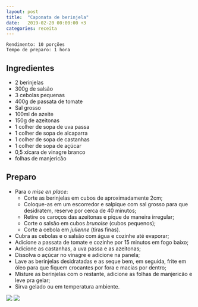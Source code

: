 ```yaml
---
layout: post
title:  "Caponata de berinjela"
date:   2019-02-20 00:00:00 +3
categories: receita
---
```


```
Rendimento: 10 porções
Tempo de preparo: 1 hora
```

## Ingredientes

- 2 berinjelas
- 300g de salsão
- 3 cebolas pequenas
- 400g de passata de tomate
- Sal grosso
- 100ml de azeite
- 150g de azeitonas
- 1 colher de sopa de uva passa
- 1 colher de sopa de alcaparra
- 1 colher de sopa de castanhas
- 1 colher de sopa de açúcar
- 0,5 xícara de vinagre branco
- folhas de manjericão

## Preparo

- Para o *mise en place*:
    - Corte as berinjelas em cubos de aproximadamente 2cm;
    - Coloque-as em um escorredor e salpique com sal grosso para que desidratem, reserve por cerca de 40 minutos;
    - Retire os caroços das azeitonas e pique de maneira irregular;
    - Corte o salsão em cubos *brunoise* (cubos pequenos);
    - Corte a cebola em *julienne* (tiras finas).
- Cubra as cebolas e o salsão com água e cozinhe até evaporar;
- Adicione a passata de tomate e cozinhe por 15 minutos em fogo baixo;
- Adicione as castanhas, a uva passa e as azeitonas;
- Dissolva o açúcar no vinagre e adicione na panela;
- Lave as berinjelas desidratadas e as seque bem, em seguida, frite em óleo para que fiquem crocantes por fora e macias por dentro;
- Misture as berinjelas com o restante, adicione as folhas de manjericão e leve pra gelar;
- Sirva gelado ou em temperatura ambiente.

![](/blogmangiare/assets/images/03_01.jpg)
![](/blogmangiare/assets/images/03_02.jpg)
